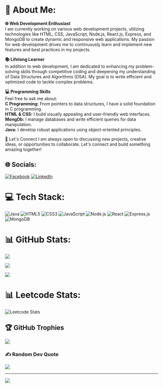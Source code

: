 # 💫 About Me:  
**🌐 Web Development Enthusiast**  
I am currently working on various web development projects, utilizing technologies like HTML, CSS, JavaScript, Node.js, React.js, Express, and MongoDB to create dynamic and responsive web applications. My passion for web development drives me to continuously learn and implement new features and best practices in my projects.

**📚 Lifelong Learner**    
In addition to web development, I am dedicated to enhancing my problem-solving skills through competitive coding and deepening my understanding of Data Structures and Algorithms (DSA). My goal is to write efficient and optimized code to tackle complex problems.

**💻 Programming Skills**    
      Feel free to ask me about:  
**C Programming:** From pointers to data structures, I have a solid foundation in C programming.  
**HTML & CSS:** I build visually appealing and user-friendly web interfaces.  
**MongDb:** I manage databases and write efficient queries for data manipulation.  
**Java:** I develop robust applications using object-oriented principles.  

💬 Let's Connect
I am always open to discussing new projects, creative ideas, or opportunities to collaborate. Let's connect and build something amazing together!

## 🌐 Socials:
[![Facebook](https://img.shields.io/badge/Facebook-%231877F2.svg?logo=Facebook&logoColor=white)](https://www.facebook.com/shanu.shukla.5011) [![LinkedIn](https://img.shields.io/badge/LinkedIn-%230077B5.svg?logo=linkedin&logoColor=white)](https://www.linkedin.com/in/vishnukant-shukla-104b00233/) 

# 💻 Tech Stack:
![Java](https://img.shields.io/badge/java-%23ED8B00.svg?style=for-the-badge&logo=java&logoColor=white)
![HTML5](https://img.shields.io/badge/html5-%23E34F26.svg?style=for-the-badge&logo=html5&logoColor=white)
![CSS3](https://img.shields.io/badge/css3-%231572B6.svg?style=for-the-badge&logo=css3&logoColor=white)
![JavaScript](https://img.shields.io/badge/javascript-%23323330.svg?style=for-the-badge&logo=javascript&logoColor=%23F7DF1E)
![Node.js](https://img.shields.io/badge/node.js-6DA55F?style=for-the-badge&logo=node.js&logoColor=white)
![React](https://img.shields.io/badge/react-%2320232a.svg?style=for-the-badge&logo=react&logoColor=%2361DAFB)
![Express.js](https://img.shields.io/badge/express.js-%23404d59.svg?style=for-the-badge&logo=express&logoColor=%2361DAFB)
![MongoDB](https://img.shields.io/badge/MongoDB-%234ea94b.svg?style=for-the-badge&logo=mongodb&logoColor=white)

# 📊 GitHub Stats:
![](https://github-readme-stats.vercel.app/api?username=vishnukantshukla&theme=radical&hide_border=false&include_all_commits=true&count_private=true)<br/>

![](https://github-readme-streak-stats.herokuapp.com/?user=vishnukantshukla&theme=radical&hide_border=false)<br/>

![](https://github-readme-stats.vercel.app/api/top-langs/?username=vishnukantshukla&theme=radical&hide_border=false&include_all_commits=true&count_private=true&layout=compact)<br/>

# 📊 Leetcode Stats:
![Leetcode Stats](https://leetcard.jacoblin.cool/Vishnukant_shukla?theme=wtf)

## 🏆 GitHub Trophies
![](https://github-profile-trophy.vercel.app/?username=vishnukantshukla&theme=radical&no-frame=false&no-bg=true&margin-w=4)

### ✍️ Random Dev Quote
![](https://quotes-github-readme.vercel.app/api?type=horizontal&theme=radical)


---
[![](https://visitcount.itsvg.in/api?id=vishnukantshukla&icon=0&color=2)](https://visitcount.itsvg.in)


<!-- Proudly created with GPRM ( https://gprm.itsvg.in ) -->
